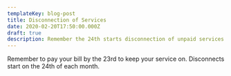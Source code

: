 ```yaml
---
templateKey: blog-post
title: Disconnection of Services
date: 2020-02-20T17:50:00.000Z
draft: true
description: Remember the 24th starts disconnection of unpaid services.
---
```

Remember to pay your bill by the 23rd to keep your service on.  Disconnects start on the 24th of each month.

